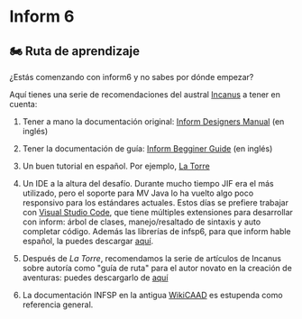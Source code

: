 # Inform 6 <Badge type="info" text="Lib 6/11" />

## 🏍️ Ruta de aprendizaje

¿Estás comenzando con inform6 y no sabes por dónde empezar?

Aquí tienes una serie de recomendaciones del austral [Incanus](https://incanus.itch.io/) a tener en cuenta:

1. Tener a mano la documentación original: [Inform Designers Manual](http://www.inform-fiction.org/manual/html/index.html) (en inglés)


2. Tener la documentación de guía: [Inform Begginer Guide](http://www.inform-fiction.org/manual/about_ibg.html) (en inglés)

3. Un  buen tutorial en español. Por ejemplo, [La Torre](https://web.archive.org/web/20221213061608/http://www.caad.es/informate/infsp/downloads/INFSP_Tutorial_La_Torre.rar)

4. Un IDE a la altura del desafío. Durante mucho tiempo JIF era el más utilizado, pero el soporte para MV Java lo ha vuelto algo poco responsivo para los estándares actuales. Estos días se prefiere trabajar con [Visual Studio Code](https://code.visualstudio.com/download), que tiene múltiples extensiones para desarrollar con inform: árbol de clases, manejo/resaltado de sintaxis y auto completar código. Además las librerías de infsp6, para que inform hable español, la puedes descargar [aquí](https://github.com/sarganar/infsp6/releases).  

5. Después de _La Torre_, recomendamos la serie de artículos de Incanus sobre autoría como "guía de ruta" para el autor novato en la creación de aventuras: puedes descargarlo de [aquí](https://incanus.caad.club/Creando_una_aventura_de_texto.epub)

6. La documentación INFSP en la antigua [WikiCAAD](https://web.archive.org/web/20221213061608/https://wiki.caad.es/Inform6_Docs) es estupenda como referencia general.
